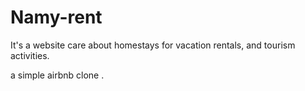 # Namy-rent
It's a website care about  homestays for vacation rentals, and tourism activities.

a simple airbnb clone .
